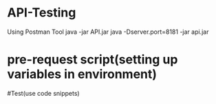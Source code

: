 # API-Testing
Using Postman Tool
java -jar API.jar
java -Dserver.port=8181 -jar api.jar
<open local host>
  <creating data.csv file>
    <Run collection>
# pre-request script(setting up variables in environment)
#Test(use code snippets)
